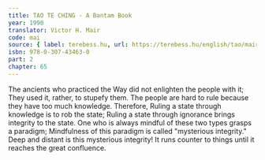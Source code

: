 ```yaml
---
title: TAO TE CHING - A Bantam Book
year: 1990
translator: Victor H. Mair
code: mai
source: { label: terebess.hu, url: https://terebess.hu/english/tao/mair.html }
isbn: 978-0-307-43463-0
part: 2
chapter: 65
---
```


The ancients who practiced the Way did not enlighten the people with it;
They used it, rather, to stupefy them.
The people are hard to rule because they have too much knowledge.
Therefore,
Ruling a state through knowledge is to rob the state;
Ruling a state through ignorance brings integrity to the state.
One who is always mindful of these two types grasps a paradigm;
Mindfulness of this paradigm is called "mysterious integrity."
Deep and distant is this mysterious integrity!
It runs counter to things until it reaches the great confluence.
